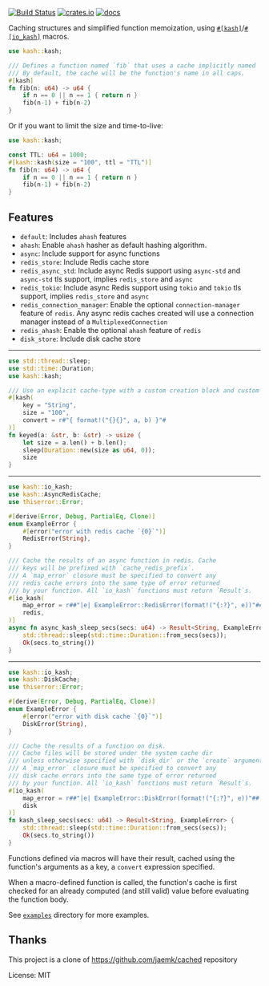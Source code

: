 [![Build Status](https://github.com/omid/kash/actions/workflows/build.yml/badge.svg)](https://github.com/omid/kash/actions/workflows/build.yml)
[![crates.io](https://img.shields.io/crates/v/kash.svg)](https://crates.io/crates/kash)
[![docs](https://docs.rs/kash/badge.svg)](https://docs.rs/kash)

Caching structures and simplified function memoization, using [`#[kash]`](kash)/[`#[io_kash]`](io_kash) macros.

```rust
use kash::kash;

/// Defines a function named `fib` that uses a cache implicitly named `FIB`.
/// By default, the cache will be the function's name in all caps.
#[kash]
fn fib(n: u64) -> u64 {
    if n == 0 || n == 1 { return n }
    fib(n-1) + fib(n-2)
}
```

Or if you want to limit the size and time-to-live:

```rust
use kash::kash;

const TTL: u64 = 1000;
#[kash::kash(size = "100", ttl = "TTL")]
fn fib(n: u64) -> u64 {
    if n == 0 || n == 1 { return n }
    fib(n-1) + fib(n-2)
}
```

## Features

- `default`: Includes `ahash` features
- `ahash`: Enable `ahash` hasher as default hashing algorithm.
- `async`: Include support for async functions
- `redis_store`: Include Redis cache store
- `redis_async_std`: Include async Redis support using `async-std` and `async-std` tls support, implies `redis_store` and `async`
- `redis_tokio`: Include async Redis support using `tokio` and `tokio` tls support, implies `redis_store` and `async`
- `redis_connection_manager`: Enable the optional `connection-manager` feature of `redis`. Any async redis caches created
                              will use a connection manager instead of a `MultiplexedConnection`
- `redis_ahash`: Enable the optional `ahash` feature of `redis`
- `disk_store`: Include disk cache store

----

```rust
use std::thread::sleep;
use std::time::Duration;
use kash::kash;

/// Use an explicit cache-type with a custom creation block and custom cache-key generating block
#[kash(
    key = "String",
    size = "100",
    convert = r#"{ format!("{}{}", a, b) }"#
)]
fn keyed(a: &str, b: &str) -> usize {
    let size = a.len() + b.len();
    sleep(Duration::new(size as u64, 0));
    size
}
```

----

```rust
use kash::io_kash;
use kash::AsyncRedisCache;
use thiserror::Error;

#[derive(Error, Debug, PartialEq, Clone)]
enum ExampleError {
    #[error("error with redis cache `{0}`")]
    RedisError(String),
}

/// Cache the results of an async function in redis. Cache
/// keys will be prefixed with `cache_redis_prefix`.
/// A `map_error` closure must be specified to convert any
/// redis cache errors into the same type of error returned
/// by your function. All `io_kash` functions must return `Result`s.
#[io_kash(
    map_error = r##"|e| ExampleError::RedisError(format!("{:?}", e))"##,
    redis,
)]
async fn async_kash_sleep_secs(secs: u64) -> Result<String, ExampleError> {
    std::thread::sleep(std::time::Duration::from_secs(secs));
    Ok(secs.to_string())
}
```

----

```rust
use kash::io_kash;
use kash::DiskCache;
use thiserror::Error;

#[derive(Error, Debug, PartialEq, Clone)]
enum ExampleError {
    #[error("error with disk cache `{0}`")]
    DiskError(String),
}

/// Cache the results of a function on disk.
/// Cache files will be stored under the system cache dir
/// unless otherwise specified with `disk_dir` or the `create` argument.
/// A `map_error` closure must be specified to convert any
/// disk cache errors into the same type of error returned
/// by your function. All `io_kash` functions must return `Result`s.
#[io_kash(
    map_error = r##"|e| ExampleError::DiskError(format!("{:?}", e))"##,
    disk
)]
fn kash_sleep_secs(secs: u64) -> Result<String, ExampleError> {
    std::thread::sleep(std::time::Duration::from_secs(secs));
    Ok(secs.to_string())
}
```

Functions defined via macros will have their result, cached using the
function's arguments as a key, a `convert` expression specified.

When a macro-defined function is called, the function's cache is first checked for an already
computed (and still valid) value before evaluating the function body.

See [`examples`](https://github.com/omid/kash/tree/master/examples) directory for more examples.

## Thanks

This project is a clone of https://github.com/jaemk/cached repository

License: MIT
